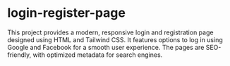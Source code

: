 # login-register-page
This project provides a modern, responsive login and registration page designed using HTML and Tailwind CSS. It features options to log in using Google and Facebook for a smooth user experience. The pages are SEO-friendly, with optimized metadata for search engines.
